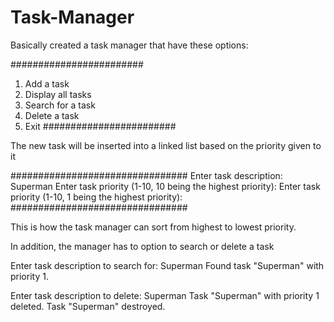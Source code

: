 # Task-Manager

Basically created a task manager that have these options:

########################
1. Add a task
2. Display all tasks
3. Search for a task
4. Delete a task
5. Exit
########################

The new task will be inserted into a linked list based on the priority given to it

################################
Enter task description: Superman
Enter task priority (1-10, 10 being the highest priority): Enter task priority (1-10, 1 being the highest priority):
################################

This is how the task manager can sort from highest to lowest priority.

In addition, the manager has to option to search or delete a task


Enter task description to search for: Superman
Found task "Superman" with priority 1.

Enter task description to delete: Superman
Task "Superman" with priority 1 deleted.
Task "Superman" destroyed.
